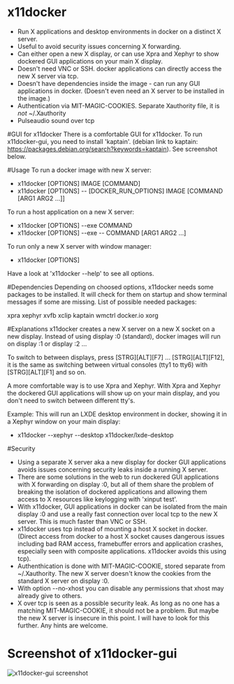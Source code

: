 # x11docker
 - Run X applications and desktop environments in docker on a distinct X server.
 - Useful to avoid security issues concerning X forwarding.
 - Can either open a new X display, or can use Xpra and Xephyr to show dockered GUI applications on your main X display.
 - Doesn't need VNC or SSH. docker applications can directly access the new X server via tcp.
 - Doesn't have dependencies inside the image - can run any GUI applications in docker. (Doesn't even need an X server to be installed in the image.)
 - Authentication via MIT-MAGIC-COOKIES. Separate Xauthority file, it is _not_  ~/.Xauthority
 - Pulseaudio sound over tcp

#GUI for x11docker
There is a comfortable GUI for x11docker. To run x11docker-gui, you need to install 'kaptain'. 
(debian link to kaptain: https://packages.debian.org/search?keywords=kaptain). See screenshot below.

#Usage
To run a docker image with new X server:
 -  x11docker [OPTIONS] IMAGE [COMMAND]
 -  x11docker [OPTIONS] -- [DOCKER_RUN_OPTIONS] IMAGE [COMMAND [ARG1 ARG2 ...]]
  
To run a host application on a new X server:
 -  x11docker [OPTIONS] --exe COMMAND
 -  x11docker [OPTIONS] --exe -- COMMAND [ARG1 ARG2 ...]

To run only a new X server with window manager:
 -  x11docker [OPTIONS]

Have a look at 'x11docker --help' to see all options.

#Dependencies
Depending on choosed options, x11docker needs some packages to be installed.
It will check for them on startup and show terminal messages if some are missing.
List of possible needed packages:

xpra xephyr xvfb xclip kaptain wmctrl docker.io xorg

#Explanations
x11docker creates a new X server on a new X socket on a new display. Instead of using
display :0 (standard), docker images will run on display :1 or display :2 ...

To switch to between displays, press [STRG][ALT][F7] ... [STRG][ALT][F12], it is the
same as switching between virtual consoles (tty1 to tty6) with [STRG][ALT][F1] and so on.

A more comfortable way is to use Xpra and Xephyr. With Xpra and Xephyr 
the dockered GUI applications will show up on your main display, and you don't need to switch
between different tty's.

Example: This will run an LXDE desktop environment in docker, showing it in a Xephyr window 
on your main display:
 - x11docker --xephyr --desktop x11docker/lxde-desktop

#Security
 - Using a separate X server aka a new display for docker GUI applications avoids issues 
 concerning security leaks inside a running X server. 
 - There are some solutions in the web to run dockered GUI applications with X forwarding on 
 display :0, but all of them share the problem of breaking the isolation of dockered 
 applications and allowing them access to X resources like keylogging with 'xinput test'.
 - With x11docker, GUI applications in docker can be isolated from the main display :0 and 
 use a really fast connection over local tcp to the new X server. This is much faster 
 than VNC or SSH. 
 - x11docker uses tcp instead of mounting a host X socket in docker. (Direct access from 
 docker to a host X socket causes dangerous issues including bad RAM access, framebuffer 
 errors and application crashes, especially seen with composite applications. x11docker avoids this using tcp).
 - Authenthication is done with MIT-MAGIC-COOKIE, stored separate from ~/.Xauthority. 
 The new X server doesn't know the cookies from the standard X server on display :0.
 - With option --no-xhost you can disable any permissions that xhost may already give to others.
 - X over tcp is seen as a possible security leak. As long as no one has a matching MIT-MAGIC-COOKIE, 
 it should not be a problem. But maybe the new X server is insecure in this point. I will have to look for this further. Any hints are welcome.

# Screenshot of x11docker-gui
![x11docker-gui screenshot](/../screenshots/x11docker-gui.jpeg?raw=true "Optional Title")


